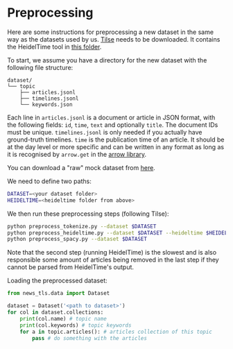 # Preprocessing
Here are some instructions for preprocessing a new dataset in the same way as the datasets used by us. [Tilse](https://github.com/smartschat/tilse) needs to be downloaded. It contains the HeidelTime tool in [this folder](https://github.com/smartschat/tilse/tree/master/tilse/tools/heideltime).

To start, we assume you have a directory for the new dataset with the following file structure:
```
dataset/
└── topic
    ├── articles.jsonl
    ├── timelines.jsonl
    └── keywords.json
```
Each line in `articles.jsonl` is a document or article in JSON format, with the following fields: `id`, `time`, `text` and optionally `title`. The document IDs must be unique. `timelines.jsonl` is only needed if you actually have ground-truth timelines. `time` is the publication time of an article. It should be at the day level or more specific and can be written in any format as long as it is recognised by `arrow.get` in the [arrow library](https://github.com/arrow-py/arrow).

You can download a "raw" mock dataset from [here](https://drive.google.com/drive/folders/1PTmON99RDUGqfkMqEDfQhmW_1N4926HW?usp=sharing).

We need to define two paths:
```bash
DATASET=<your dataset folder>
HEIDELTIME=<heideltime folder from above>
```

We then run these preprocessing steps (following Tilse):

```bash
python preprocess_tokenize.py --dataset $DATASET
python preprocess_heideltime.py --dataset $DATASET --heideltime $HEIDELTIME
python preprocess_spacy.py --dataset $DATASET
```
Note that the second step (running HeidelTime) is the slowest and is also responsible some amount of articles being removed in the last step if they cannot be parsed from HeidelTime's output.

Loading the preprocessed dataset:
```python
from news_tls.data import Dataset

dataset = Dataset('<path to dataset>')
for col in dataset.collections:
    print(col.name) # topic name
    print(col.keywords) # topic keywords
    for a in topic.articles(): # articles collection of this topic
        pass # do something with the articles
```
